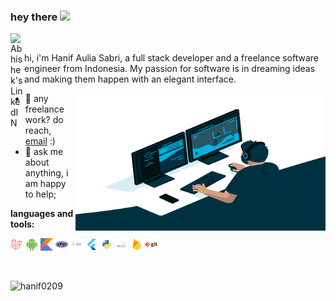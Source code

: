 <!-- <img align="center" width=100px src="https://camo.githubusercontent.com/9ad8cfe3215fff758ea74784f86ef0de25b6acfbd6a4fab19d9a13ff47b05843/68747470733a2f2f7265732e636c6f7564696e6172792e636f6d2f616e7572616768617a72612f696d6167652f75706c6f61642f76313539343930383234322f6c6f676f5f636373776d652e737667"/>
<h3>Oke</h3>

<h3>Hanif Aulia Sabri</h3>

### Hi there 👋
![hanif0209 GitHub stats](https://github-readme-stats.vercel.app/api?username=hanif0209&show_icons=true&count_private=true&theme=radical)
)
<br/> -->

### hey there <img src="https://media.giphy.com/media/hvRJCLFzcasrR4ia7z/giphy.gif" width="25px">

<a href="https://www.linkedin.com/in/hanif-aulia-sabri-030833210/">
  <img align="left" alt="Abhishek's LinkedIN" width="22px" src="https://raw.githubusercontent.com/peterthehan/peterthehan/master/assets/linkedin.svg" />
</a>


<!-- ![](https://visitor-badge.glitch.me/badge?page_id=abhisheknaiidu.abhisheknaiidu) -->

<br />

hi, i'm Hanif Aulia Sabri, a full stack developer and a freelance software engineer from Indonesia. My passion for software is in dreaming ideas and making them happen with an elegant interface.

  <img align="right" alt="GIF" src="https://github.com/hanif0209/hanif0209/blob/main/code.gif" width="400" height="220" />
  
- 💼 any freelance work? do reach, [email](mailto:hanifauliasabriii@gmail.com) :)
- 💬 ask me about anything, i am happy to help;

**languages and tools:**  

<code><img height="20" src="https://raw.githubusercontent.com/github/explore/80688e429a7d4ef2fca1e82350fe8e3517d3494d/topics/laravel/laravel.png"></code>
<code><img height="20" src="https://raw.githubusercontent.com/github/explore/80688e429a7d4ef2fca1e82350fe8e3517d3494d/topics/android/android.png"></code>
<code><img height="20" src="https://raw.githubusercontent.com/github/explore/80688e429a7d4ef2fca1e82350fe8e3517d3494d/topics/kotlin/kotlin.png"></code>
<code><img height="20" src="https://raw.githubusercontent.com/github/explore/80688e429a7d4ef2fca1e82350fe8e3517d3494d/topics/php/php.png"></code>
<code><img height="20" src="https://raw.githubusercontent.com/github/explore/80688e429a7d4ef2fca1e82350fe8e3517d3494d/topics/java/java.png"></code>
<code><img height="20" src="https://raw.githubusercontent.com/github/explore/80688e429a7d4ef2fca1e82350fe8e3517d3494d/topics/flutter/flutter.png"></code>
<code><img height="20" src="https://raw.githubusercontent.com/github/explore/80688e429a7d4ef2fca1e82350fe8e3517d3494d/topics/python/python.png"></code>
<code><img height="20" src="https://raw.githubusercontent.com/github/explore/80688e429a7d4ef2fca1e82350fe8e3517d3494d/topics/mysql/mysql.png"></code>
<code><img height="20" src="https://raw.githubusercontent.com/github/explore/80688e429a7d4ef2fca1e82350fe8e3517d3494d/topics/firebase/firebase.png"></code>
<code><img height="20" src="https://raw.githubusercontent.com/github/explore/80688e429a7d4ef2fca1e82350fe8e3517d3494d/topics/git/git.png"></code>



<br/>
<p align="left"> <img src="https://github-readme-stats.vercel.app/api?username=hanif0209&show_icons=true&theme=gotham" alt="hanif0209" />






